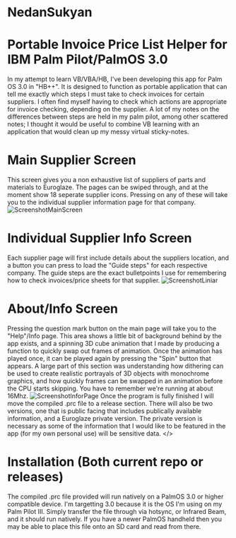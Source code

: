 # NedanSukyan
Portable Invoice Price List Helper for IBM Palm Pilot/PalmOS 3.0</b>
================================================================
In my attempt to learn VB/VBA/HB, I've been developing this app for Palm OS 3.0 in "HB++". It is designed to function as portable application that can tell me exactly which steps I must take to check invoices for certain suppliers.</b>
I often find myself having to check which actions are appropriate for invoice checking, depending on the supplier. A lot of my notes on the differences between steps are held in my palm pilot, among other scattered notes; I thought it would be useful to combine VB learning with an application that would clean up my messy virtual sticky-notes.
# Main Supplier Screen
This screen gives you a non exhaustive list of suppliers of parts and materials to Euroglaze. The pages can be swiped through, and at the moment show 18 seperate supplier icons. Pressing on any of these will take you to the individual supplier information page for that company.</b>
![ScreenshotMainScreen](https://github.com/user-attachments/assets/c3540c34-679c-488f-a815-4aad1d9f21be)
# Individual Supplier Info Screen
Each supplier page will first include details about the suppliers location, and a button you can press to load the "Guide steps" for each respective company. The guide steps are the exact bulletpoints I use for remembering how to check invoices/price sheets for that supplier.</b>
![ScreenshotLiniar](https://github.com/user-attachments/assets/2d07c648-6e4d-41a0-b7fb-58aef04afaa8)
# About/Info Screen
Pressing the question mark button on the main page will take you to the "Help"/Info page. This area shows a little bit of background behind by the app exists, and a spinning 3D cube animation that I made by producing a function to quickly swap out frames of animation. Once the animation has played once, it can be played again by pressing the "Spin" button that appears. A large part of this section was understanding how dithering can be used to create realistic portrayals of 3D objects with monochrome graphics, and how quickly frames can be swapped in an animation before the CPU starts skipping. You have to remember we're running at about 16Mhz.</b>
![ScreenshotInforPage](https://github.com/user-attachments/assets/6ee21968-14a9-42bd-b651-0f17d8496286)
</b></b>
Once the program is fully finished I will move the compiled .prc file to a release section. There will also be two versions, one that is public facing that includes publically available information, and a Euroglaze private version. The private version is necessary as some of the information that I would like to be featured in the app (for my own personal use) will be sensitive data. </>
# Installation (Both current repo or releases)
The compiled .prc file provided will run natively on a PalmOS 3.0 or higher compatible device. I'm targetting 3.0 because it is the OS I'm using on my Palm Pilot III.</b>
Simply transfer the file through via hotsync, or Infrared Beam, and it should run natively. If you have a newer PalmOS handheld then you may be able to place this file onto an SD card and read from there.
